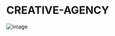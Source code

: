 # CREATIVE-AGENCY
![image](https://user-images.githubusercontent.com/69693889/134456222-96682f41-3ee7-4110-99ea-b3127926378a.png)
